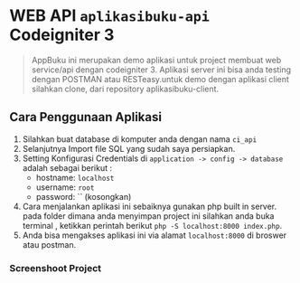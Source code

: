 # WEB API `aplikasibuku-api` Codeigniter 3

> AppBuku ini merupakan demo aplikasi untuk project membuat web service/api dengan codeigniter 3.
> Aplikasi server ini bisa anda testing dengan POSTMAN atau RESTeasy.untuk demo dengan aplikasi client silahkan clone,
> dari repository aplikasibuku-client.

## Cara Penggunaan Aplikasi
1. Silahkan buat database di komputer anda dengan nama `ci_api`
2. Selanjutnya Import file SQL yang sudah saya persiapkan.
3. Setting Konfigurasi Credentials di `application -> config -> database` adalah sebagai berikut :
	* hostname: `localhost`
	* username: `root`
	* password: `` (kosongkan)
4. Cara menjalankan aplikasi ini sebaiknya gunakan php built in server. pada folder dimana anda menyimpan project ini silahkan anda buka terminal , ketikkan perintah berikut `php -S localhost:8000 index.php`.
5. Anda bisa mengakses aplikasi ini via alamat `localhost:8000` di broswer atau postman.

### Screenshoot Project

